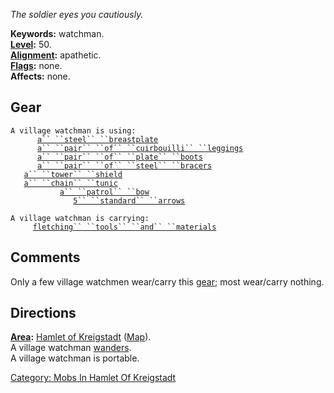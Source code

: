 *The soldier eyes you cautiously.*

**Keywords:** watchman.  
**[Level](Level "wikilink"):** 50.  
**[Alignment](Alignment "wikilink"):** apathetic.  
**[Flags](:Category:_Mob_Types "wikilink"):** none.  
**Affects:** none.  

## Gear

`A village watchman is using:`  
<worn on body>`      `[`a`` ``steel`` ``breastplate`](Steel_Breastplate "wikilink")  
<worn on legs>`      `[`a`` ``pair`` ``of`` ``cuirbouilli`` ``leggings`](Pair_Of_Cuirbouilli_Leggings "wikilink")  
<worn on feet>`      `[`a`` ``pair`` ``of`` ``plate`` ``boots`](Pair_Of_Plate_Boots "wikilink")  
<worn on arms>`      `[`a`` ``pair`` ``of`` ``steel`` ``bracers`](Pair_Of_Steel_Bracers "wikilink")  
<held in offhand>`   `[`a`` ``tower`` ``shield`](Tower_Shield "wikilink")  
<worn about body>`   `[`a`` ``chain`` ``tunic`](Chain_Tunic "wikilink")  
<wielded>`           `[`a`` ``patrol`` ``bow`](Patrol_Bow "wikilink")  
<held>`              `[`5`` ``standard`` ``arrows`](Standard_Arrows "wikilink")

`A village watchman is carrying:`  
`     `[`fletching`` ``tools`` ``and`` ``materials`](Fletching_Tools_And_Materials "wikilink")

## Comments

Only a few village watchmen wear/carry this
[gear](:Category:_Gear "wikilink"); most wear/carry nothing.

## Directions

**[Area](:Category:_Areas "wikilink"):** [Hamlet of
Kreigstadt](:Category:_Hamlet_Of_Kreigstadt "wikilink")
([Map](Hamlet_Of_Kreigstadt_Map "wikilink")).  
A village watchman [wanders](Wandering_Mobs "wikilink").  
A village watchman is portable.  

[Category: Mobs In Hamlet Of
Kreigstadt](Category:_Mobs_In_Hamlet_Of_Kreigstadt "wikilink")
